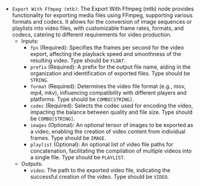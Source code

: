 - `Export With Ffmpeg (mtb)`: The Export With Ffmpeg (mtb) node provides functionality for exporting media files using FFmpeg, supporting various formats and codecs. It allows for the conversion of image sequences or playlists into video files, with customizable frame rates, formats, and codecs, catering to different requirements for video production.
    - Inputs:
        - `fps` (Required): Specifies the frames per second for the video export, affecting the playback speed and smoothness of the resulting video. Type should be `FLOAT`.
        - `prefix` (Required): A prefix for the output file name, aiding in the organization and identification of exported files. Type should be `STRING`.
        - `format` (Required): Determines the video file format (e.g., mov, mp4, mkv), influencing compatibility with different players and platforms. Type should be `COMBO[STRING]`.
        - `codec` (Required): Selects the codec used for encoding the video, impacting the balance between quality and file size. Type should be `COMBO[STRING]`.
        - `images` (Optional): An optional tensor of images to be exported as a video, enabling the creation of video content from individual frames. Type should be `IMAGE`.
        - `playlist` (Optional): An optional list of video file paths for concatenation, facilitating the compilation of multiple videos into a single file. Type should be `PLAYLIST`.
    - Outputs:
        - `video`: The path to the exported video file, indicating the successful creation of the video. Type should be `VIDEO`.
